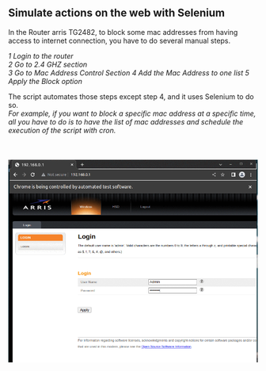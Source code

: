 ## Simulate actions on the web with Selenium


In the Router arris TG2482, to block some mac addresses from having access to internet connection, you have to do several manual steps.

_1 Login to the router_ <br> 
_2 Go to 2.4 GHZ section_ <br> 
_3 Go to Mac Address Control Section_
_4 Add the Mac Address to one list_
_5 Apply the Block option_

The script automates those steps except step 4, and it uses Selenium to do so.  <br>
<i>For example, if you want to block a specific mac address at a specific time, all you have to do is to have the list of mac addresses and schedule the execution of the script with cron. <i> <br>
<br>
<br>
<br>
![](processes.gif)
